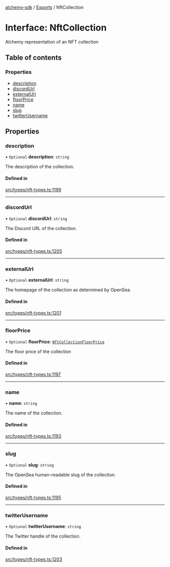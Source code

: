 [alchemy-sdk](../README.md) / [Exports](../modules.md) / NftCollection

# Interface: NftCollection

Alchemy representation of an NFT collection

## Table of contents

### Properties

- [description](NftCollection.md#description)
- [discordUrl](NftCollection.md#discordurl)
- [externalUrl](NftCollection.md#externalurl)
- [floorPrice](NftCollection.md#floorprice)
- [name](NftCollection.md#name)
- [slug](NftCollection.md#slug)
- [twitterUsername](NftCollection.md#twitterusername)

## Properties

### description

• `Optional` **description**: `string`

The description of the collection.

#### Defined in

[src/types/nft-types.ts:1199](https://github.com/alchemyplatform/alchemy-sdk-js/blob/fb68bb4a/src/types/nft-types.ts#L1199)

___

### discordUrl

• `Optional` **discordUrl**: `string`

The Discord URL of the collection.

#### Defined in

[src/types/nft-types.ts:1205](https://github.com/alchemyplatform/alchemy-sdk-js/blob/fb68bb4a/src/types/nft-types.ts#L1205)

___

### externalUrl

• `Optional` **externalUrl**: `string`

The homepage of the collection as determined by OpenSea.

#### Defined in

[src/types/nft-types.ts:1201](https://github.com/alchemyplatform/alchemy-sdk-js/blob/fb68bb4a/src/types/nft-types.ts#L1201)

___

### floorPrice

• `Optional` **floorPrice**: [`NftCollectionFloorPrice`](NftCollectionFloorPrice.md)

The floor price of the collection

#### Defined in

[src/types/nft-types.ts:1197](https://github.com/alchemyplatform/alchemy-sdk-js/blob/fb68bb4a/src/types/nft-types.ts#L1197)

___

### name

• **name**: `string`

The name of the collection.

#### Defined in

[src/types/nft-types.ts:1193](https://github.com/alchemyplatform/alchemy-sdk-js/blob/fb68bb4a/src/types/nft-types.ts#L1193)

___

### slug

• `Optional` **slug**: `string`

The OpenSea human-readable slug of the collection.

#### Defined in

[src/types/nft-types.ts:1195](https://github.com/alchemyplatform/alchemy-sdk-js/blob/fb68bb4a/src/types/nft-types.ts#L1195)

___

### twitterUsername

• `Optional` **twitterUsername**: `string`

The Twitter handle of the collection.

#### Defined in

[src/types/nft-types.ts:1203](https://github.com/alchemyplatform/alchemy-sdk-js/blob/fb68bb4a/src/types/nft-types.ts#L1203)
